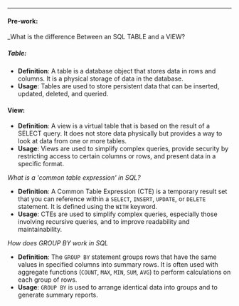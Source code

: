 ___

#### Pre-work:


_What is the difference Between an SQL TABLE and a VIEW?
##### Table:

- **Definition**: A table is a database object that stores data in rows and columns. It is a physical storage of data in the database.
- **Usage**: Tables are used to store persistent data that can be inserted, updated, deleted, and queried.
#### View:

- **Definition**: A view is a virtual table that is based on the result of a SELECT query. It does not store data physically but provides a way to look at data from one or more tables.
- **Usage**: Views are used to simplify complex queries, provide security by restricting access to certain columns or rows, and present data in a specific format.


_What is a 'common table expression' in SQL?_

- **Definition**: A Common Table Expression (CTE) is a temporary result set that you can reference within a `SELECT`, `INSERT`, `UPDATE`, or `DELETE` statement. It is defined using the `WITH` keyword.
- **Usage**: CTEs are used to simplify complex queries, especially those involving recursive queries, and to improve readability and maintainability.


_How does GROUP BY work in SQL_

- **Definition**: The `GROUP BY` statement groups rows that have the same values in specified columns into summary rows. It is often used with aggregate functions (`COUNT`, `MAX`, `MIN`, `SUM`, `AVG`) to perform calculations on each group of rows.
- **Usage**: `GROUP BY` is used to arrange identical data into groups and to generate summary reports.






